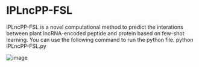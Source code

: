 # IPLncPP-FSL

IPLncPP-FSL is a novel computational method to predict the interations between plant lncRNA-encoded peptide and protein based on few-shot learning. You can use the following command to run the python file.
python IPLncPP-FSL.py 

![image](https://github.com/zzssyy/IPLncPP-FSL/blob/master/Graphical-abstract.tif)
